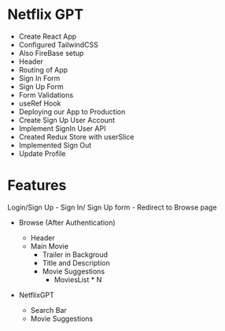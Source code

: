 # Netflix GPT

- Create React App
- Configured TailwindCSS
- Also FireBase setup
- Header
- Routing of App
- Sign In Form
- Sign Up Form 
- Form Validations
- useRef Hook
- Deploying our App to Production
- Create Sign Up User Account
- Implement SignIn User API
- Created Redux Store with userSlice
- Implemented Sign Out
- Update Profile


# Features
Login/Sign Up
    - Sign In/ Sign Up form
    - Redirect to Browse page
 
- Browse (After Authentication)
    - Header
    - Main Movie
        - Trailer in Backgroud 
        - Title and Description
        - Movie Suggestions 
            - MoviesList * N

- NetflixGPT
    - Search Bar
    - Movie Suggestions
